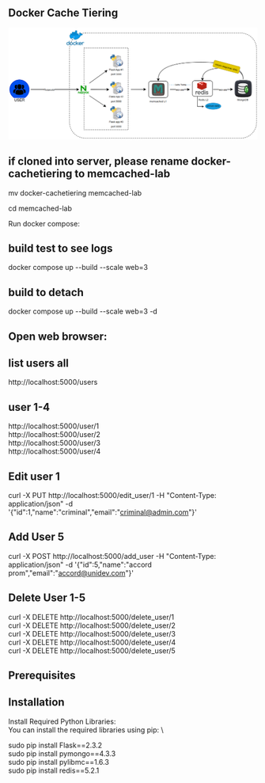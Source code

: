 ## Docker Cache Tiering
![Docker Cache Tiering](docker-cachetiering-diagram1.png)

## if cloned into server, please rename docker-cachetiering to memcached-lab

mv docker-cachetiering memcached-lab

cd memcached-lab

Run docker compose:

##  build test to see logs 
docker compose up --build --scale web=3

##  build to detach 
docker compose up --build --scale web=3 -d


## Open web browser:

## list users all 
http://localhost:5000/users

## user 1-4 
http://localhost:5000/user/1 \
http://localhost:5000/user/2 \
http://localhost:5000/user/3 \
http://localhost:5000/user/4

## Edit user 1 
curl -X PUT http://localhost:5000/edit_user/1 -H "Content-Type: application/json" -d '{"id":1,"name":"criminal","email":"criminal@admin.com"}'

## Add User 5 
curl -X POST http://localhost:5000/add_user -H "Content-Type: application/json" -d '{"id":5,"name":"accord prom","email":"accord@unidev.com"}'


## Delete User 1-5 
curl -X DELETE http://localhost:5000/delete_user/1 \
curl -X DELETE http://localhost:5000/delete_user/2 \
curl -X DELETE http://localhost:5000/delete_user/3 \
curl -X DELETE http://localhost:5000/delete_user/4 \
curl -X DELETE http://localhost:5000/delete_user/5




## Prerequisites

## Installation

Install Required Python Libraries: \
You can install the required libraries using pip: \

sudo pip install Flask==2.3.2 \
sudo pip install pymongo==4.3.3 \
sudo pip install pylibmc==1.6.3 \
sudo pip install redis==5.2.1
